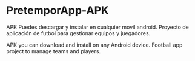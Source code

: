 # PretemporApp-APK
APK Puedes descargar y instalar en cualquier movil android. Proyecto de aplicación de futbol para gestionar equipos y juegadores.

APK you can download and install on any Android device. Football app project to manage teams and players.
